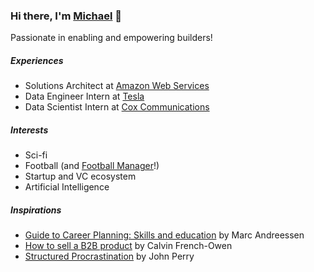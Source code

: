 ### Hi there, I'm [Michael](https://www.linkedin.com/in/mcho295/) 👋

Passionate in enabling and empowering builders!

##### Experiences
- Solutions Architect at [Amazon Web Services](https://aws.amazon.com/)
- Data Engineer Intern at [Tesla](https://www.tesla.com/)
- Data Scientist Intern at [Cox Communications](https://www.cox.com/)

##### Interests
- Sci-fi
- Football (and [Football Manager](https://en.wikipedia.org/wiki/Football_Manager)!)
- Startup and VC ecosystem
- Artificial Intelligence

##### Inspirations
- [Guide to Career Planning: Skills and education](https://pmarchive.com/guide_to_career_planning_part2.html) by Marc Andreessen
- [How to sell a B2B product](https://calv.info/how-to-sell-b2b) by Calvin French-Owen
- [Structured Procrastination](https://www.structuredprocrastination.com/) by John Perry
